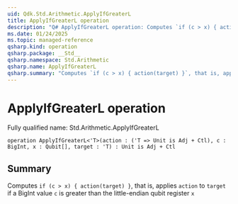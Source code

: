 ```yaml
---
uid: Qdk.Std.Arithmetic.ApplyIfGreaterL
title: ApplyIfGreaterL operation
description: "Q# ApplyIfGreaterL operation: Computes `if (c > x) { action(target) }`, that is, applies `action` to `target` if a BigInt value `c` is greater than the little-endian qubit register `x`"
ms.date: 01/24/2025
ms.topic: managed-reference
qsharp.kind: operation
qsharp.package: __Std__
qsharp.namespace: Std.Arithmetic
qsharp.name: ApplyIfGreaterL
qsharp.summary: "Computes `if (c > x) { action(target) }`, that is, applies `action` to `target` if a BigInt value `c` is greater than the little-endian qubit register `x`"
---
```


# ApplyIfGreaterL operation

Fully qualified name: Std.Arithmetic.ApplyIfGreaterL

```qsharp
operation ApplyIfGreaterL<'T>(action : ('T => Unit is Adj + Ctl), c : BigInt, x : Qubit[], target : 'T) : Unit is Adj + Ctl
```

## Summary
Computes `if (c > x) { action(target) }`, that is, applies `action` to `target`
if a BigInt value `c` is greater than the little-endian qubit register `x`

